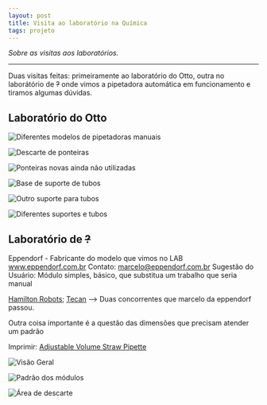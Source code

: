 ```yaml
---
layout: post
title: Visita ao laboratório na Química
tags: projeto
---
```


*Sobre as visitas aos laboratórios.*

-----

Duas visitas feitas: primeiramente ao laboratório do Otto, outra no laborátório de ~~?~~ onde vimos a pipetadora automática em funcionamento e tiramos algumas dúvidas.

## Laboratório do Otto

![Diferentes modelos de pipetadoras manuais](https://lh4.googleusercontent.com/-Dy8TNFwBiso/UxkHJt1jEXI/AAAAAAAAB5M/rdLgewvYTHg/w729-h547-no/IMG_20140306_193356.jpg)

![Descarte de ponteiras](https://lh4.googleusercontent.com/-fBH5CM8BRYU/UxkHmbuo3yI/AAAAAAAAB5k/KbVbtn3ZRi0/w729-h547-no/IMG_20140306_193410.jpg)

![Ponteiras novas ainda não utilizadas](https://lh6.googleusercontent.com/-G2tKoRub3KE/UxkH0j9RPsI/AAAAAAAAB5w/4ySpMzsDzGo/w729-h547-no/IMG_20140306_193416.jpg)

![Base de suporte de tubos](https://lh4.googleusercontent.com/-xW_0j6xrvlE/UxkIDN2sr_I/AAAAAAAAB58/bbPrVkTtqOs/w410-h547-no/IMG_20140306_193551.jpg)

![Outro suporte para tubos](https://lh5.googleusercontent.com/-b61mfN9WEu0/UxkIiFjNmWI/AAAAAAAAB6U/6-rC9yMfjdQ/w410-h547-no/IMG_20140306_193555.jpg)

![Diferentes suportes e tubos](https://lh5.googleusercontent.com/-X66x4FeyFi8/UxkJE3GvNKI/AAAAAAAAB6s/8ZCfaCV5Ccg/w729-h547-no/IMG_20140306_193647.jpg)


## Laboratório de ~~?~~

Eppendorf - Fabricante do modelo que vimos no LAB
www.eppendorf.com.br
Contato: marcelo@eppendorf.com.br
Sugestão do Usuário:
Módulo simples, básico, que substitua um trabalho que seria manual


[Hamilton Robots](http://www.hamiltonrobotics.com); [Tecan](http://www.tecan.com) --> Duas concorrentes que marcelo da eppendorf passou.



Outra coisa importante é a questão das dimensões que precisam atender um padrão


Imprimir:
[Adjustable Volume Straw Pipette](http://www.thingiverse.com/thing:64977)


![Visão Geral](https://lh4.googleusercontent.com/AmdoAQmEX9EdcCvv8EvIPEcIcNcvkAjX_CFA4jVKXuM=w704-h528-no)

![Padrão dos módulos](https://lh6.googleusercontent.com/-Na8r4dcEC50/Ux92xeA6psI/AAAAAAAAB88/q9anIbsKNAI/w729-h547-no/IMG_20140311_141550.jpg)

![Área de descarte](https://lh5.googleusercontent.com/-T8OldB2R6Ic/Ux923j1sKwI/AAAAAAAAB9I/EAgO4JDGbAY/w729-h547-no/IMG_20140311_141610.jpg)




